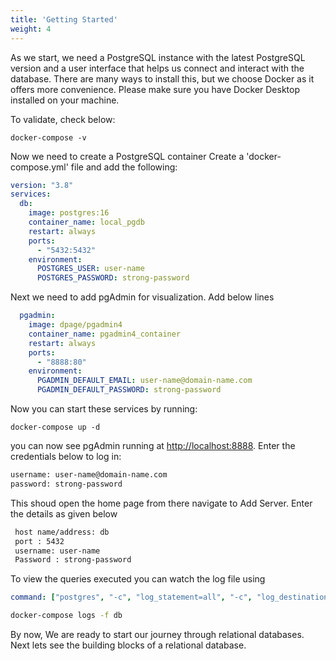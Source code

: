 ```yaml
---
title: 'Getting Started'
weight: 4
---
```


As we start, we need a PostgreSQL instance with the latest PostgreSQL version and a user interface that helps us connect and interact with the database. There are many ways to install this, but we choose Docker as it offers more convenience. Please make sure you have Docker Desktop installed on your machine. 

To validate, check below:

```
docker-compose -v
```

Now we need to create a PostgreSQL container  Create a 'docker-compose.yml' file and add the following:

```yml
version: "3.8"
services:
  db:
    image: postgres:16
    container_name: local_pgdb
    restart: always
    ports:
      - "5432:5432"
    environment:
      POSTGRES_USER: user-name
      POSTGRES_PASSWORD: strong-password
```

Next we need to add pgAdmin for visualization. Add below lines

```yml
  pgadmin:
    image: dpage/pgadmin4
    container_name: pgadmin4_container
    restart: always
    ports:
      - "8888:80"
    environment:
      PGADMIN_DEFAULT_EMAIL: user-name@domain-name.com
      PGADMIN_DEFAULT_PASSWORD: strong-password
```

Now you can start these services by running:

```
docker-compose up -d
```

you can now see pgAdmin running at [http://localhost:8888](http://localhost:8888). Enter the credentials below to log in:

```bash
username: user-name@domain-name.com
password: strong-password
```

This shoud open the home page from there navigate to Add Server. Enter the details as given below

```bash
 host name/address: db 
 port : 5432
 username: user-name
 Password : strong-password
```

To view the queries executed you can watch the log file using

```yml
command: ["postgres", "-c", "log_statement=all", "-c", "log_destination=stderr"]
```

```bash
docker-compose logs -f db
```

By now, We are ready to start our journey through relational databases. Next lets see the building blocks of a relational database.